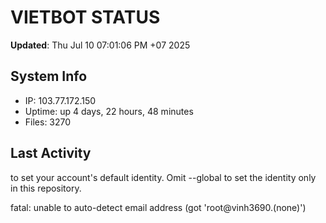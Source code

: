 # VIETBOT STATUS
**Updated**: Thu Jul 10 07:01:06 PM +07 2025

## System Info
- IP: 103.77.172.150
- Uptime: up 4 days, 22 hours, 48 minutes
- Files: 3270

## Last Activity

to set your account's default identity.
Omit --global to set the identity only in this repository.

fatal: unable to auto-detect email address (got 'root@vinh3690.(none)')
